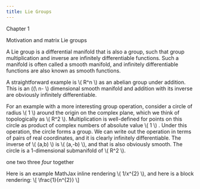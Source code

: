 ```yaml
---
title: Lie Groups
---
```

<head>
    <script type="text/javascript"
            src="http://cdn.mathjax.org/mathjax/latest/MathJax.js?config=TeX-AMS-MML_HTMLorMML">
    </script>
</head>


Chapter 1

Motivation and matrix Lie groups

A Lie group is a differential manifold that is also a group, such that group multiplication and
inverse are infinitely differentiable functions. Such a manifold is often called a smooth manifold,
and infinitely differentiable functions are also known as smooth functions.

A straightforward example is \\( R^n \\) as an abelian group under addition. This is an ((\ n- \\) dimensional
smooth manifold and addition with its inverse are obviously infinitely differentiable. 

For an example with a more interesting group operation, consider a circle of radius \\( 1 \\) around the origin on the
complex plane, which we think of topologically as \\( R^2 \\). Multiplication is well-defined for points 
on this circle as product of complex numbers of absolute value \\( 1 \\) . Under this operation, the circle forms a group.
We can write out the operation in terms of pairs of real coordinates, and it is clearly infinitely differentiable. The inverse of \\( (a,b) \\) is \\( (a,-b) \\), and that is also obviously smooth. The circle is a 1-dimensional submanifold of \\( R^2 \\).












one two
three
*four*
together

Here is an example MathJax inline rendering \\( 1/x^{2} \\), and here is a block rendering: 
\\[ \frac{1}{n^{2}} \\]
